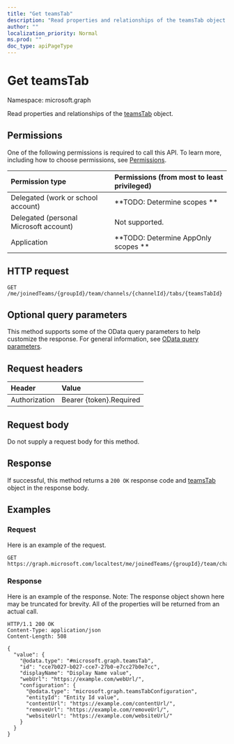 ```yaml
---
title: "Get teamsTab"
description: "Read properties and relationships of the teamsTab object."
author: ""
localization_priority: Normal
ms.prod: ""
doc_type: apiPageType
---
```


# Get teamsTab

Namespace: microsoft.graph

Read properties and relationships of the [teamsTab](../resources/teamstab.md) object.

## Permissions
One of the following permissions is required to call this API. To learn more, including how to choose permissions, see [Permissions](/concepts/permissions-reference.md).

|Permission type|Permissions (from most to least privileged)|
|:---|:---|
|Delegated (work or school account)|**TODO: Determine scopes **|
|Delegated (personal Microsoft account)|Not supported.|
|Application|**TODO: Determine AppOnly scopes **|

## HTTP request
<!-- {
  "blockType": "ignored"
}
-->
``` http
GET /me/joinedTeams/{groupId}/team/channels/{channelId}/tabs/{teamsTabId}
```

## Optional query parameters
This method supports some of the OData query parameters to help customize the response. For general information, see [OData query parameters](/graph/query-parameters).

## Request headers
|Header|Value|
|:---|:---|
|Authorization|Bearer {token}.Required|

## Request body
Do not supply a request body for this method.

## Response
If successful, this method returns a `200 OK` response code and [teamsTab](../resources/teamstab.md) object in the response body.

## Examples

### Request
Here is an example of the request.
<!-- {
  "blockType": "request",
  "name": "get_teamstab"
}
-->
``` http
GET https://graph.microsoft.com/localtest/me/joinedTeams/{groupId}/team/channels/{channelId}/tabs/{teamsTabId}
```

### Response
Here is an example of the response. Note: The response object shown here may be truncated for brevity. All of the properties will be returned from an actual call.
<!-- {
  "blockType": "response",
  "truncated": true,
  "@odata.type": "microsoft.graph.teamsTab"
}
-->
``` http
HTTP/1.1 200 OK
Content-Type: application/json
Content-Length: 508

{
  "value": {
    "@odata.type": "#microsoft.graph.teamsTab",
    "id": "cce7b027-b027-cce7-27b0-e7cc27b0e7cc",
    "displayName": "Display Name value",
    "webUrl": "https://example.com/webUrl/",
    "configuration": {
      "@odata.type": "microsoft.graph.teamsTabConfiguration",
      "entityId": "Entity Id value",
      "contentUrl": "https://example.com/contentUrl/",
      "removeUrl": "https://example.com/removeUrl/",
      "websiteUrl": "https://example.com/websiteUrl/"
    }
  }
}
```

